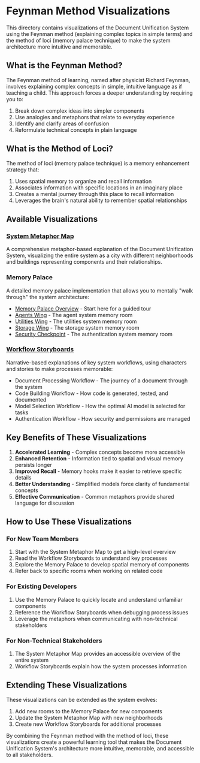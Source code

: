 # Feynman Method Visualizations

This directory contains visualizations of the Document Unification System using the Feynman method (explaining complex topics in simple terms) and the method of loci (memory palace technique) to make the system architecture more intuitive and memorable.

## What is the Feynman Method?

The Feynman method of learning, named after physicist Richard Feynman, involves explaining complex concepts in simple, intuitive language as if teaching a child. This approach forces a deeper understanding by requiring you to:

1. Break down complex ideas into simpler components
2. Use analogies and metaphors that relate to everyday experience
3. Identify and clarify areas of confusion
4. Reformulate technical concepts in plain language

## What is the Method of Loci?

The method of loci (memory palace technique) is a memory enhancement strategy that:

1. Uses spatial memory to organize and recall information
2. Associates information with specific locations in an imaginary place
3. Creates a mental journey through this place to recall information
4. Leverages the brain's natural ability to remember spatial relationships

## Available Visualizations

### [System Metaphor Map](./system_metaphor_map.md)
A comprehensive metaphor-based explanation of the Document Unification System, visualizing the entire system as a city with different neighborhoods and buildings representing components and their relationships.

### Memory Palace
A detailed memory palace implementation that allows you to mentally "walk through" the system architecture:

- [Memory Palace Overview](./memory-palace/index.md) - Start here for a guided tour
- [Agents Wing](./memory-palace/agents_wing.md) - The agent system memory room
- [Utilities Wing](./memory-palace/utils_wing.md) - The utilities system memory room
- [Storage Wing](./memory-palace/storage_wing.md) - The storage system memory room
- [Security Checkpoint](./memory-palace/security_checkpoint.md) - The authentication system memory room

### [Workflow Storyboards](./workflow_storyboards.md)
Narrative-based explanations of key system workflows, using characters and stories to make processes memorable:

- Document Processing Workflow - The journey of a document through the system
- Code Building Workflow - How code is generated, tested, and documented
- Model Selection Workflow - How the optimal AI model is selected for tasks
- Authentication Workflow - How security and permissions are managed

## Key Benefits of These Visualizations

1. **Accelerated Learning** - Complex concepts become more accessible
2. **Enhanced Retention** - Information tied to spatial and visual memory persists longer
3. **Improved Recall** - Memory hooks make it easier to retrieve specific details
4. **Better Understanding** - Simplified models force clarity of fundamental concepts
5. **Effective Communication** - Common metaphors provide shared language for discussion

## How to Use These Visualizations

### For New Team Members
1. Start with the System Metaphor Map to get a high-level overview
2. Read the Workflow Storyboards to understand key processes
3. Explore the Memory Palace to develop spatial memory of components
4. Refer back to specific rooms when working on related code

### For Existing Developers
1. Use the Memory Palace to quickly locate and understand unfamiliar components
2. Reference the Workflow Storyboards when debugging process issues
3. Leverage the metaphors when communicating with non-technical stakeholders

### For Non-Technical Stakeholders
1. The System Metaphor Map provides an accessible overview of the entire system
2. Workflow Storyboards explain how the system processes information

## Extending These Visualizations

These visualizations can be extended as the system evolves:

1. Add new rooms to the Memory Palace for new components
2. Update the System Metaphor Map with new neighborhoods
3. Create new Workflow Storyboards for additional processes

By combining the Feynman method with the method of loci, these visualizations create a powerful learning tool that makes the Document Unification System's architecture more intuitive, memorable, and accessible to all stakeholders.